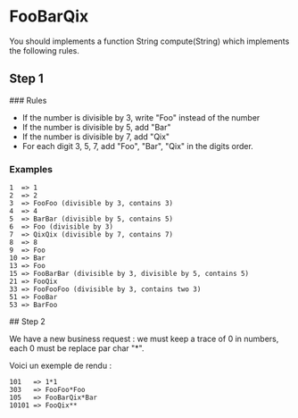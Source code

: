 # FooBarQix

You should implements a function String compute(String) which implements the following rules.

## Step 1
### Rules

* If the number is divisible by 3, write "Foo" instead of the number
* If the number is divisible by 5, add "Bar"
* If the number is divisible by 7, add "Qix"
* For each digit 3, 5, 7, add "Foo", "Bar", "Qix" in the digits order.
 
### Examples

    1  => 1
    2  => 2
    3  => FooFoo (divisible by 3, contains 3)
    4  => 4
    5  => BarBar (divisible by 5, contains 5)
    6  => Foo (divisible by 3)
    7  => QixQix (divisible by 7, contains 7)
    8  => 8
    9  => Foo
    10 => Bar
    13 => Foo
    15 => FooBarBar (divisible by 3, divisible by 5, contains 5)
    21 => FooQix
    33 => FooFooFoo (divisible by 3, contains two 3)
    51 => FooBar
    53 => BarFoo

## Step 2

We have a new business request : we must keep a trace of 0 in numbers, each 0 must be replace par char "*".

Voici un exemple de rendu :
    
    101   => 1*1
    303   => FooFoo*Foo
    105   => FooBarQix*Bar
    10101 => FooQix**
